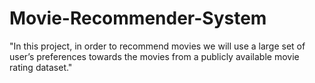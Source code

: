 # Movie-Recommender-System
"In this project, in order to recommend movies we will use a large set of user’s  preferences towards the movies from a publicly available movie rating  dataset."
